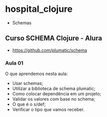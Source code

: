 # hospital_clojure
 - Schemas

## Curso SCHEMA Clojure - Alura
- https://github.com/plumatic/schema


### Aula 01
O que aprendemos nesta aula:

- Usar schemas;
- Utilizar a biblioteca de schema plumatic;
- Como colocar dependência em um projeto;
- Validar os valores com base no schema;
- O que é o s/def;
- Verificar o tipo que vamos receber.